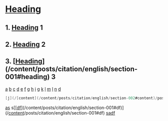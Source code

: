 # [Heading](/content/posts/citation/english/section-001#heading)
## 1. [Heading](/content/posts/citation/english/section-001#heading) 1
## 2. [Heading](/content/posts/citation/english/section-001#heading) 2
## 3. [[Heading](/content/posts/citation/english/section-001#heading)](/content/posts/citation/english/section-001#heading) 3
[a](/content/posts/citation/english/section-001#a)
[b](/content/posts/citation/english/section-001#b)
[c](/content/posts/citation/english/section-001#c)
[d](/content/posts/citation/english/section-001#d)
[e](/content/posts/citation/english/section-001#e)
[f](/content/posts/citation/english/section-001#f)
[g](/content/posts/citation/english/section-001#g)
[h](/content/posts/citation/english/section-001#h)
[i](/content/posts/citation/english/section-001#i)
[g](/content/posts/citation/english/section-001#g)
[k](/content/posts/citation/english/section-001#k)
[l](/content/posts/citation/english/section-002#l)
[m](/content/posts/citation/english/section-002#m)
[l](/content/posts/citation/english/section-002#l)
[n](/content/posts/citation/english/section-002#n)
[d](/content/posts/citation/wiki/section-001#d)
```go
[j](/[content](/content/posts/citation/english/section-002#content)/posts/citation/english/section-001#j)
```
[as](/[content](/content/posts/citation/english/section-001#content)/posts/citation/english/section-001#as)
s[[[df](/content/posts/citation/english/section-001#df)](/content/posts/citation/english/section-001#df)](/[content](/content/posts/citation/wiki/section-001#content)/posts/citation/english/section-001#df)
[sadf](/content/posts/citation/wiki/section-001#sadf)
